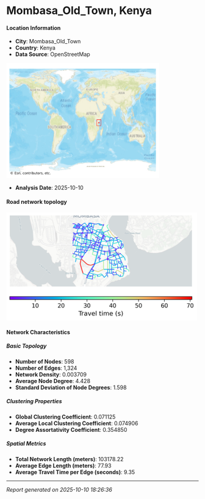 # Mombasa_Old_Town, Kenya

#### Location Information

- **City**: Mombasa_Old_Town
- **Country**: Kenya
- **Data Source**: OpenStreetMap
<img src="Mombasa_Old_Town_location.png" alt="Mombasa_Old_Town Location Map" width="400" />

- **Analysis Date**: 2025-10-10

#### Road network topology

<img src="Mombasa_Old_Town_network_map.png" alt="Mombasa_Old_Town Road Network Map" width="500"/>

#### Network Characteristics

##### Basic Topology

- **Number of Nodes**: 598
- **Number of Edges**: 1,324
- **Network Density**: 0.003709
- **Average Node Degree**: 4.428
- **Standard Deviation of Node Degrees**: 1.598

##### Clustering Properties

- **Global Clustering Coefficient**: 0.071125
- **Average Local Clustering Coefficient**: 0.074906
- **Degree Assortativity Coefficient**: 0.354850

##### Spatial Metrics

- **Total Network Length (meters)**: 103178.22
- **Average Edge Length (meters)**: 77.93
- **Average Travel Time per Edge (seconds)**: 9.35

---
*Report generated on 2025-10-10 18:26:36*
